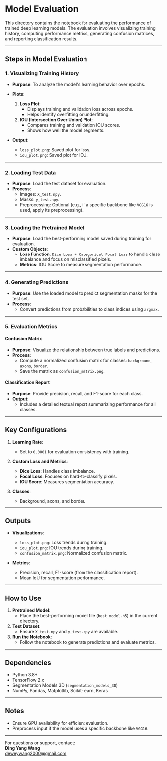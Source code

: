# **Model Evaluation**

This directory contains the notebook for evaluating the performance of trained deep learning models. The evaluation involves visualizing training history, computing performance metrics, generating confusion matrices, and reporting classification results.

---

## **Steps in Model Evaluation**

### **1. Visualizing Training History**
- **Purpose**: To analyze the model's learning behavior over epochs.
- **Plots**:
  1. **Loss Plot**:
     - Displays training and validation loss across epochs.
     - Helps identify overfitting or underfitting.
  2. **IOU (Intersection Over Union) Plot**:
     - Compares training and validation IOU scores.
     - Shows how well the model segments.

- **Output**:
  - `loss_plot.png`: Saved plot for loss.
  - `iou_plot.png`: Saved plot for IOU.

---

### **2. Loading Test Data**
- **Purpose**: Load the test dataset for evaluation.
- **Process**:
  - Images: `X_test.npy`.
  - Masks: `y_test.npy`.
  - Preprocessing: Optional (e.g., if a specific backbone like `VGG16` is used, apply its preprocessing).

---

### **3. Loading the Pretrained Model**
- **Purpose**: Load the best-performing model saved during training for evaluation.
- **Custom Objects**:
  - **Loss Function**: `Dice Loss + Categorical Focal Loss` to handle class imbalance and focus on misclassified pixels.
  - **Metrics**: IOU Score to measure segmentation performance.

---

### **4. Generating Predictions**
- **Purpose**: Use the loaded model to predict segmentation masks for the test set.
- **Process**:
  - Convert predictions from probabilities to class indices using `argmax`.

---

### **5. Evaluation Metrics**

#### **Confusion Matrix**
- **Purpose**: Visualize the relationship between true labels and predictions.
- **Process**:
  - Compute a normalized confusion matrix for classes: `background`, `axons`, `border`.
  - Save the matrix as `confusion_matrix.png`.

#### **Classification Report**
- **Purpose**: Provide precision, recall, and F1-score for each class.
- **Output**:
  - Includes a detailed textual report summarizing performance for all classes.

---

## **Key Configurations**

1. **Learning Rate**:
   - Set to `0.0001` for evaluation consistency with training.

2. **Custom Loss and Metrics**:
   - **Dice Loss**: Handles class imbalance.
   - **Focal Loss**: Focuses on hard-to-classify pixels.
   - **IOU Score**: Measures segmentation accuracy.

3. **Classes**:
   - Background, axons, and border.

---

## **Outputs**

- **Visualizations**:
  - `loss_plot.png`: Loss trends during training.
  - `iou_plot.png`: IOU trends during training.
  - `confusion_matrix.png`: Normalized confusion matrix.

- **Metrics**:
  - Precision, recall, F1-score (from the classification report).
  - Mean IoU for segmentation performance.

---

## **How to Use**
1. **Pretrained Model**:
   - Place the best-performing model file (`best_model.h5`) in the current directory.
2. **Test Dataset**:
   - Ensure `X_test.npy` and `y_test.npy` are available.
3. **Run the Notebook**:
   - Follow the notebook to generate predictions and evaluate metrics.

---

## **Dependencies**
- Python 3.8+
- TensorFlow 2.x
- Segmentation Models 3D (`segmentation_models_3D`)
- NumPy, Pandas, Matplotlib, Scikit-learn, Keras

---

## **Notes**
- Ensure GPU availability for efficient evaluation.
- Preprocess input if the model uses a specific backbone like `VGG16`.

---

For questions or support, contact:  
**Ding Yang Wang**  
[deweywang2000@gmail.com](mailto:deweywang2000@gmail.com)
